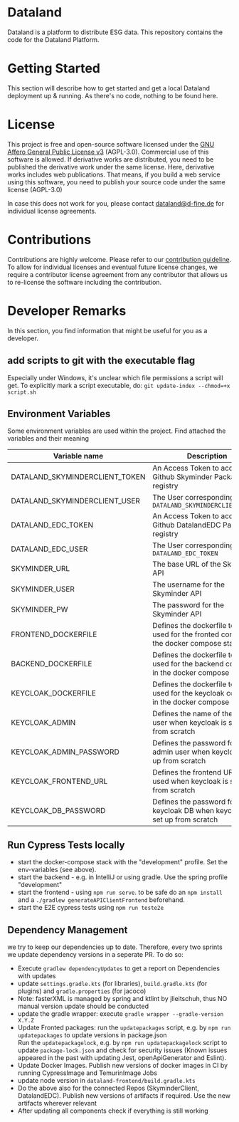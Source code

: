 # Dataland
Dataland is a platform to distribute ESG data. This repository contains the code for the Dataland Platform.

# Getting Started
This section will describe how to get started and get a local Dataland deployment up & running. As there's no code, nothing to be found here.

# License
This project is free and open-source software licensed under the [GNU Affero General Public License v3](LICENSE) (AGPL-3.0). Commercial use of this software is allowed. If derivative works are distributed, you need to be published the derivative work under the same license. Here, derivative works includes web publications. That means, if you build a web service using this software, you need to publish your source code under the same license (AGPL-3.0)

In case this does not work for you, please contact dataland@d-fine.de for individual license agreements.

# Contributions
Contributions are highly welcome. Please refer to our [contribution guideline](contribution/contribution.md).
To allow for individual licenses and eventual future license changes, we require a contributor license agreement from any contributor that allows us to re-license the software including the contribution.

# Developer Remarks
In this section, you find information that might be useful for you as a developer.
## add scripts to git with the executable flag
Especially under Windows, it's unclear which file permissions a script will get. 
To explicitly mark a script executable, do:
`git update-index --chmod=+x script.sh`
## Environment Variables
Some environment variables are used within the project. Find attached the variables and their meaning

| Variable name                  | Description                                                                              | example values                       |
|--------------------------------|------------------------------------------------------------------------------------------|--------------------------------------|
| DATALAND_SKYMINDERCLIENT_TOKEN | An Access Token to access the Github Skyminder Package registry                          |                                      |
| DATALAND_SKYMINDERCLIENT_USER  | The User corresponding to `DATALAND_SKYMINDERCLIENT_TOKEN`                               |                                      |
| DATALAND_EDC_TOKEN             | An Access Token to access the Github DatalandEDC Package registry                        |                                      |
| DATALAND_EDC_USER              | The User corresponding to `DATALAND_EDC_TOKEN`                                           |                                      |
| SKYMINDER_URL                  | The base URL of the Skyminder API                                                        |                                      |
| SKYMINDER_USER                 | The username for the Skyminder API                                                       |                                      |
| SKYMINDER_PW                   | The password for the Skyminder API                                                       |                                      |
| FRONTEND_DOCKERFILE            | Defines the dockerfile to be used for the fronted container in the docker compose stack  | `./dataland-frontend/DockerfileTest` |
| BACKEND_DOCKERFILE             | Defines the dockerfile to be used for the backend container in the docker compose stack  | `./dataland-backend/DockerfileTest`  |
| KEYCLOAK_DOCKERFILE            | Defines the dockerfile to be used for the keycloak container in the docker compose stack | `./dataland-keycloak/Dockerfile`     |
| KEYCLOAK_ADMIN                 | Defines the name of the admin user when keycloak is set up from scratch                  |                                      |
| KEYCLOAK_ADMIN_PASSWORD        | Defines the password for the admin user when keycloak is set up from scratch             |                                      |
| KEYCLOAK_FRONTEND_URL          | Defines the frontend URL to be used when keycloak is set up from scratch                 |                                      |
| KEYCLOAK_DB_PASSWORD           | Defines the password for the keycloak DB when keycloak is set up from scratch            |                                      |

## Run Cypress Tests locally
* start the docker-compose stack with the "development" profile. Set the env-variables (see above). 
* start the backend - e.g. in IntelliJ or using gradle. Use the spring profile "development"
* start the frontend - using `npm run serve`. to be safe do an `npm install` and a `./gradlew generateAPIClientFrontend` beforehand.
* start the E2E cypress tests using `npm run teste2e`

## Dependency Management
we try to keep our dependencies up to date. Therefore, every two sprints we update dependency versions in a seperate PR.
To do so:
* Execute `gradlew dependencyUpdates` to get a report on Dependencies with updates
* update `settings.gradle.kts` (for libraries), `build.gradle.kts` (for plugins) and `gradle.properties` (for jacoco)
* Note: fasterXML is managed by spring and ktlint by jlleitschuh, thus NO manual version update should be conducted
* update the gradle wrapper: execute `gradle wrapper --gradle-version X.Y.Z`
* Update Fronted packages: run the `updatepackages` script, e.g. by  `npm run updatepackages` to update versions in package.json  
  Run the `updatepackagelock`, e.g. by  `npm run updatepackagelock` script to update `package-lock.json` and check for security issues 
  (Known issues appeared in the past with updating Jest, openApiGenerator and Eslint).
* Update Docker Images. Publish new versions of docker images in CI by running CypressImage and TemurinImage Jobs
* update node version in `dataland-frontend/build.gradle.kts`
* Do the above also for the connected Repos (SkyminderClient, DatalandEDC). Publish new versions of artifacts if required. Use the new artifacts wherever relevant
* After updating all components check if everything is still working
